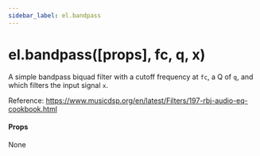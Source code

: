 ```yaml
---
sidebar_label: el.bandpass
---
```


# el.bandpass([props], fc, q, x)

A simple bandpass biquad filter with a cutoff frequency at `fc`, a Q of `q`, and which
filters the input signal `x`.

Reference: https://www.musicdsp.org/en/latest/Filters/197-rbj-audio-eq-cookbook.html

#### Props

None

